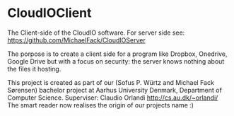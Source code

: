 # CloudIOClient
The Client-side of the CloudIO software. For server side see: https://github.com/MichaelFack/CloudIOServer

The porpose is to create a client side for a program like Dropbox, Onedrive, Google Drive but with a focus on security: the server knows nothing about the files it hosting. 


This project is created as part of our (Sofus P. Würtz and Michael Fack Sørensen) 
bachelor project at Aarhus University Denmark, Department of Computer Science.
Superviser: Claudio Orlandi http://cs.au.dk/~orlandi/
The smart reader now realises the origin of our projects name :)

